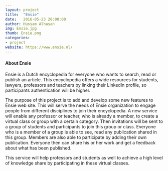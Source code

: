 ```yaml
---
layout: project
title:  "Ensie"
date:   2016-05-23 20:00:00
author: Hussam Alhasan
img: Ensie.jpg
thumb: Ensie.png
categories:
- project
website: https://www.ensie.nl/
---
```


#### About Ensie

Ensie is a Dutch encyclopedia for everyone who wants to search, read or publish an article. This encyclopedia offers a wide resources for students, lawyers, professors and teachers by linking their LinkedIn profile, so participants authentication will be higher.

The purpose of this project is to add and develop some new features to Ensie web site. This will serve the needs of Ensie organization to engage people from different disciplines to join their encyclopedia. A new service will enable any professor or teacher, who is already a member, to create a virtual class or group with a certain category. Then invitations will be sent to a group of students and participants to join this group or class. Everyone who is a member of a group is able to see, read any publication shared in this group. Members are also able to participate by adding their own publication. Everyone then can share his or her work and get a feedback about what has been published.

This service will help professors and students as well to achieve a high level of knowledge share by participating in these virtual classes. 




